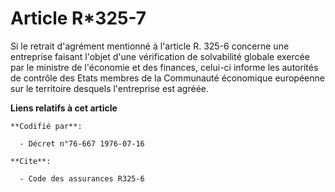 # Article R*325-7

Si le retrait d'agrément mentionné à l'article R. 325-6 concerne une entreprise faisant l'objet d'une vérification de
solvabilité globale exercée par le ministre de l'économie et des finances, celui-ci informe les autorités de contrôle des
Etats membres de la Communauté économique européenne sur le territoire desquels l'entreprise est agréée.

**Liens relatifs à cet article**

	**Codifié par**:

	  - Décret n°76-667 1976-07-16

	**Cite**:

	  - Code des assurances R325-6

